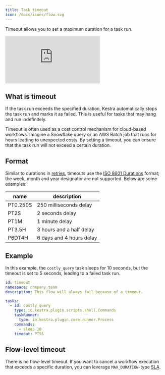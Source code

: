 ```yaml
---
title: Task timeout
icon: /docs/icons/flow.svg
---
```


Timeout allows you to set a maximum duration for a task run.

<div class="video-container">
  <iframe src="https://www.youtube.com/embed/vvD3Jg5huiE?si=M7BX8vwp7JsdUrL1" title="YouTube video player" frameborder="0" allow="accelerometer; autoplay; clipboard-write; encrypted-media; gyroscope; picture-in-picture; web-share" referrerpolicy="strict-origin-when-cross-origin" allowfullscreen></iframe>
</div>

## What is timeout

If the task run exceeds the specified duration, Kestra automatically stops the task run and marks it as failed. This is useful for tasks that may hang and run indefinitely.

Timeout is often used as a cost control mechanism for cloud-based workflows. Imagine a Snowflake query or an AWS Batch job that runs for hours leading to unexpected costs. By setting a timeout, you can ensure that the task run will not exceed a certain duration.

## Format

Similar to durations in [retries](../04.workflow-components/12.retries.md), timeouts use the [ISO 8601 Durations](https://en.wikipedia.org/wiki/ISO_8601#Durations) format; the week, month and year designator are not supported. Below are some examples:

| name     | description              |
|----------|--------------------------|
| PT0.250S | 250 milliseconds delay   |
| PT2S     | 2 seconds delay          |
| PT1M     | 1 minute delay           |
| PT3.5H   | 3 hours and a half delay |
| P6DT4H   | 6 days and 4 hours delay |


## Example

In this example, the `costly_query` task sleeps for 10 seconds, but the timeout is set to 5 seconds, leading to a failed task run.

```yaml
id: timeout
namespace: company.team
description: This flow will always fail because of a timeout.

tasks:
  - id: costly_query
    type: io.kestra.plugin.scripts.shell.Commands
    taskRunner:
      type: io.kestra.plugin.core.runner.Process
    commands:
      - sleep 10
    timeout: PT5S
```

## Flow-level timeout

There is no flow-level timeout. If you want to cancel a workflow execution that exceeds a specific duration, you can leverage `MAX_DURATION`-type [SLA](./18.sla.md).

